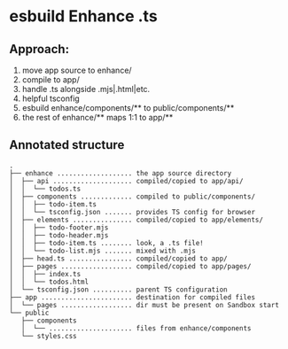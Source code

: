 # esbuild Enhance .ts

## Approach:

1. move app source to enhance/
1. compile to app/
1. handle .ts alongside .mjs|.html|etc.
1. helpful tsconfig
1. esbuild enhance/components/** to public/components/**
1. the rest of enhance/** maps 1:1 to app/**

## Annotated structure

```
.
├── enhance ................... the app source directory
│  ├── api .................... compiled/copied to app/api/
│  │  └── todos.ts
│  ├── components ............. compiled to public/components/
│  │  ├── todo-item.ts
│  │  └── tsconfig.json ....... provides TS config for browser
│  ├── elements ............... compiled/copied to app/elements/
│  │  ├── todo-footer.mjs
│  │  ├── todo-header.mjs
│  │  ├── todo-item.ts ........ look, a .ts file!
│  │  └── todo-list.mjs ....... mixed with .mjs
│  ├── head.ts ................ compiled/copied to app/
│  ├── pages .................. compiled/copied to app/pages/
│  │  ├── index.ts
│  │  └── todos.html
│  └── tsconfig.json .......... parent TS configuration
├── app ....................... destination for compiled files
│  └── pages .................. dir must be present on Sandbox start
└── public
   ├── components
   │  └── ..................... files from enhance/components
   └── styles.css
```
